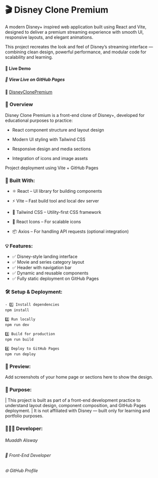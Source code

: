 # 🎬 Disney Clone Premium

A modern Disney+ inspired web application built using React and Vite, designed to deliver a premium streaming experience with smooth UI, responsive layouts, and elegant animations.

This project recreates the look and feel of Disney’s streaming interface — combining clean design, powerful performance, and modular code for scalability and learning.

#### 🚀 Live Demo

##### 🔗 View Live on GitHub Pages
🔗 [DisneyClonePremium](http://localhost:5173)


### 🧠 Overview

Disney Clone Premium is a front-end clone of Disney+, developed for educational purposes to practice:

- React component structure and layout design

- Modern UI styling with Tailwind CSS

- Responsive design and media sections

- Integration of icons and image assets

Project deployment using Vite + GitHub Pages

### 🧱 Built With: 

- ⚛️ React – UI library for building components

- ⚡ Vite – Fast build tool and local dev server

- 🎨 Tailwind CSS – Utility-first CSS framework

- 🔗 React Icons – For scalable icons

- 📦 Axios – For handling API requests (optional integration)

### 💡 Features:

- ✅ Disney-style landing interface
- ✅ Movie and series category layout
- ✅ Header with navigation bar
- ✅ Dynamic and reusable components
- ✅ Fully static deployment on GitHub Pages

### 🛠️ Setup & Deployment:
```
- 1️⃣ Install dependencies
npm install

2️⃣ Run locally
npm run dev

3️⃣ Build for production
npm run build

4️⃣ Deploy to GitHub Pages
npm run deploy
```
### 📸 Preview:

Add screenshots of your home page or sections here to show the design.

### 🎯 Purpose:

| This project is built as part of a front-end development practice to understand layout design, component composition, and GitHub Pages deployment.
| It is not affiliated with Disney — built only for learning and portfolio purposes.

### 👨🏽‍💻 Developer:

###### Muaddh Alsway

###### 💼 Front-End Developer
###### 🌐 GitHub Profile
